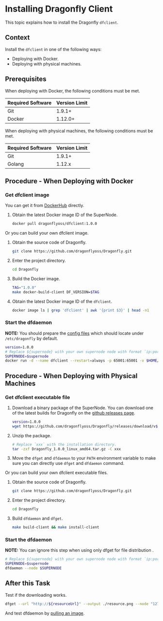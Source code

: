# Installing Dragonfly Client

This topic explains how to install the Dragonfly `dfclient`.

## Context

Install the `dfclient` in one of the following ways:

- Deploying with Docker.
- Deploying with physical machines.

## Prerequisites

When deploying with Docker, the following conditions must be met.

Required Software | Version Limit
---|---
Git|1.9.1+
Docker|1.12.0+

When deploying with physical machines, the following conditions must be met.

Required Software | Version Limit
---|---
Git|1.9.1+
Golang|1.12.x

## Procedure - When Deploying with Docker

### Get dfclient image

You can get it from [DockerHub](https://hub.docker.com/) directly.

1. Obtain the latest Docker image ID of the SuperNode.

    ```sh
    docker pull dragonflyoss/dfclient:1.0.0
    ```

Or you can build your own dfclient image.

1. Obtain the source code of Dragonfly.

    ```sh
    git clone https://github.com/dragonflyoss/Dragonfly.git
    ```

2. Enter the project directory.

    ```sh
    cd Dragonfly
    ```

3. Build the Docker image.

    ```sh
    TAG="1.0.0"
    make docker-build-client DF_VERSION=$TAG
    ```

4. Obtain the latest Docker image ID of the `dfclient`.

    ```sh
    docker image ls | grep 'dfclient' | awk '{print $3}' | head -n1
    ```

### Start the dfdaemon

**NOTE:** You should prepare the [config files](../config) which should locate under `/etc/dragonfly` by default.

```sh
version=1.0.0
# Replace ${supernode} with your own supernode node with format `ip:port=weight`.
SUPERNODE=$supernode
docker run -d --name dfclient --restart=always -p 65001:65001 -v $HOME/.small-dragonfly:/root/.small-dragonfly -v /etc/dragonfly:/etc/dragonfly dragonflyoss/dfclient:$version --node $SUPERNODE
```

## Procedure - When Deploying with Physical Machines

### Get dfclient executable file

1. Download a binary package of the SuperNode. You can download one of the latest builds for Dragonfly on the [github releases page](https://github.com/dragonflyoss/Dragonfly/releases).

    ```sh
    version=1.0.0
    wget https://github.com/dragonflyoss/Dragonfly/releases/download/v$version/Dragonfly_$version_linux_amd64.tar.gz
    ```

2. Unzip the package.

    ```bash
    # Replace `xxx` with the installation directory.
    tar -zxf Dragonfly_1.0.0_linux_amd64.tar.gz -C xxx
    ```

3. Move the `dfget` and `dfdaemon` to your `PATH` environment variable to make sure you can directly use `dfget` and `dfdaemon` command.

Or you can build your own dfclient executable files.

1. Obtain the source code of Dragonfly.

    ```sh
    git clone https://github.com/dragonflyoss/Dragonfly.git
    ```

2. Enter the project directory.

    ```sh
    cd Dragonfly
    ```

3. Build `dfdaemon` and `dfget`.

    ```sh
    make build-client && make install-client
    ```

### Start the dfdaemon

**NOTE:** You can ignore this step when using only dfget for file distribution .

```sh
# Replace ${supernode} with your own supernode node with format `ip:port=weight`.
SUPERNODE=$supernode
dfdaemon --node $SUPERNODE
```

## After this Task

Test if the downloading works.

```sh
dfget --url "http://${resourceUrl}" --output ./resource.png --node "127.0.0.1:8002"
```

And test dfdaemon by [pulling an image](download-files.md).
